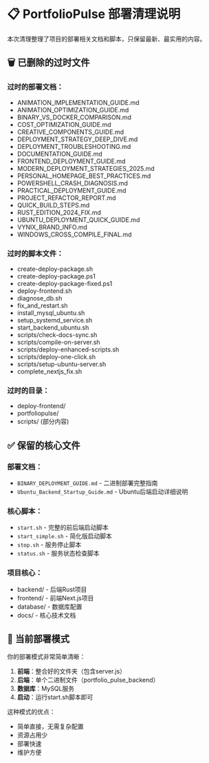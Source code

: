 # 📋 PortfolioPulse 部署清理说明

本次清理整理了项目的部署相关文档和脚本，只保留最新、最实用的内容。

## 🗑️ 已删除的过时文件

### 过时的部署文档：
- ANIMATION_IMPLEMENTATION_GUIDE.md
- ANIMATION_OPTIMIZATION_GUIDE.md
- BINARY_VS_DOCKER_COMPARISON.md
- COST_OPTIMIZATION_GUIDE.md
- CREATIVE_COMPONENTS_GUIDE.md
- DEPLOYMENT_STRATEGY_DEEP_DIVE.md
- DEPLOYMENT_TROUBLESHOOTING.md
- DOCUMENTATION_GUIDE.md
- FRONTEND_DEPLOYMENT_GUIDE.md
- MODERN_DEPLOYMENT_STRATEGIES_2025.md
- PERSONAL_HOMEPAGE_BEST_PRACTICES.md
- POWERSHELL_CRASH_DIAGNOSIS.md
- PRACTICAL_DEPLOYMENT_GUIDE.md
- PROJECT_REFACTOR_REPORT.md
- QUICK_BUILD_STEPS.md
- RUST_EDITION_2024_FIX.md
- UBUNTU_DEPLOYMENT_QUICK_GUIDE.md
- VYNIX_BRAND_INFO.md
- WINDOWS_CROSS_COMPILE_FINAL.md

### 过时的脚本文件：
- create-deploy-package.sh
- create-deploy-package.ps1
- create-deploy-package-fixed.ps1
- deploy-frontend.sh
- diagnose_db.sh
- fix_and_restart.sh
- install_mysql_ubuntu.sh
- setup_systemd_service.sh
- start_backend_ubuntu.sh
- scripts/check-docs-sync.sh
- scripts/compile-on-server.sh
- scripts/deploy-enhanced-scripts.sh
- scripts/deploy-one-click.sh
- scripts/setup-ubuntu-server.sh
- complete_nextjs_fix.sh

### 过时的目录：
- deploy-frontend/
- portfoliopulse/
- scripts/ (部分内容)

## ✅ 保留的核心文件

### 部署文档：
- `BINARY_DEPLOYMENT_GUIDE.md` - 二进制部署完整指南
- `Ubuntu_Backend_Startup_Guide.md` - Ubuntu后端启动详细说明

### 核心脚本：
- `start.sh` - 完整的前后端启动脚本
- `start_simple.sh` - 简化版启动脚本
- `stop.sh` - 服务停止脚本
- `status.sh` - 服务状态检查脚本

### 项目核心：
- backend/ - 后端Rust项目
- frontend/ - 前端Next.js项目
- database/ - 数据库配置
- docs/ - 核心技术文档

## 🎯 当前部署模式

你的部署模式非常简单清晰：
1. **前端**：整合好的文件夹（包含server.js）
2. **后端**：单个二进制文件（portfolio_pulse_backend）
3. **数据库**：MySQL服务
4. **启动**：运行start.sh脚本即可

这种模式的优点：
- 简单直接，无需复杂配置
- 资源占用少
- 部署快速
- 维护方便
